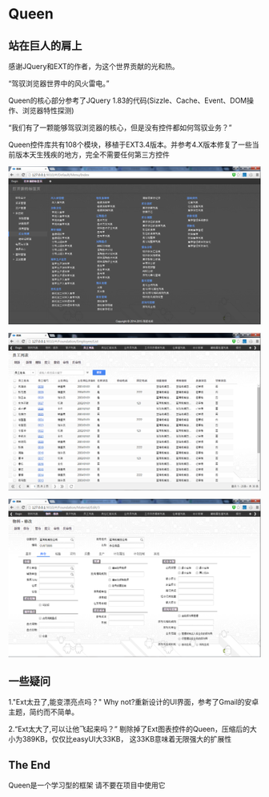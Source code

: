 Queen
===================================
> 
> 
站在巨人的肩上
-----------------------------------
感谢JQuery和EXT的作者，为这个世界贡献的光和热。


> 
> 
> 
“驾驭浏览器世界中的风火雷电。”
> 
Queen的核心部分参考了JQuery 1.83的代码(Sizzle、Cache、Event、DOM操作、浏览器特性探测)
> 
“我们有了一颗能够驾驭浏览器的核心，但是没有控件都如何驾驭业务？”
> 
Queen控件库共有108个模块，移植于EXT3.4版本。并参考4.X版本修复了一些当前版本天生残疾的地方，完全不需要任何第三方控件
> 
> 
![github](https://github.com/gebilaoxiong/Queen/blob/master/welcome/img1.png "github") 
> 
![github](https://github.com/gebilaoxiong/Queen/blob/master/welcome/img2.png "github")
>  
![github](https://github.com/gebilaoxiong/Queen/blob/master/welcome/img3.png "github") 

> 
> 
> 
> 
> 
> 
一些疑问
-----------------------------------
1."Ext太丑了,能变漂亮点吗？"
Why not?重新设计的UI界面，参考了Gmail的安卓主题，简约而不简单。


2.“Ext太大了,可以让他飞起来吗？”
剔除掉了Ext图表控件的Queen，压缩后的大小为389KB，仅仅比easyUI大33KB，
这33KB意味着无限强大的扩展性




The End
-----------------------------------
Queen是一个学习型的框架 请不要在项目中使用它
